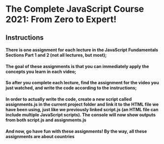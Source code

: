 # The Complete JavaScript Course 2021: From Zero to Expert!

## Instructions

#### There is one assignment for each lecture in the JavaScript Fundamentals Sections Part 1 and 2 (not all lectures, but most);

#### The goal of these assignments is that you can immediately apply the concepts you learn in each video;

#### So after you complete each lecture, find the assignment for the video you just watched, and write the code according to the instructions;

#### In order to actually write the code, create a new script called assignments.js in the current project folder and link it to the HTML file we have been using, just like we previously linked script.js (an HTML file can include multiple JavaScript scripts). The console will now show outputs from both script.js and assignments.js

#### And now, go have fun with these assignments! By the way, all these assignments are about countries
